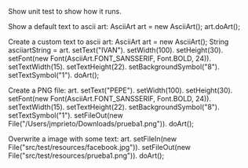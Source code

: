 Show unit test to show how it runs.

Show a default text to ascii art:
AsciiArt art = new AsciiArt();
art.doArt();

Create a custom text to ascii art:
AsciiArt art = new AsciiArt();
String asciiartString = art.
					setText("IVAN").
					setWidth(100).
					setHeight(30).
					setFont(new Font(AsciiArt.FONT_SANSSERIF, Font.BOLD, 24)).
					setTextWidth(15).
					setTextHeight(22).
					setBackgroundSymbol("8").
					setTextSymbol("1").
					doArt();
					
Create a PNG file:
art.
					setText("PEPE").
					setWidth(100).
					setHeight(30).
					setFont(new Font(AsciiArt.FONT_SANSSERIF, Font.BOLD, 24)).
					setTextWidth(15).
					setTextHeight(22).
					setBackgroundSymbol("8").
					setTextSymbol("1").
					setFileOut(new File("/Users/jmprieto/Downloads/prueba1.png")).
					doArt();
					
Overwrite a image with some text:
art.
					setFileIn(new File("src/test/resources/facebook.jpg")).
					setFileOut(new File("src/test/resources/prueba1.png")).
					doArt();
